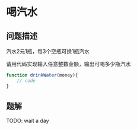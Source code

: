 # 喝汽水

## 问题描述
汽水2元1瓶，每3个空瓶可换1瓶汽水

请用代码实现输入任意整数金额，输出可喝多少瓶汽水

```js
function drinkWater(money){
    // code
}
```

## 题解
TODO: wait a day
